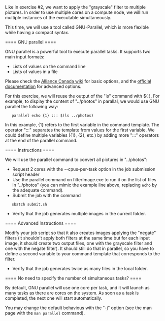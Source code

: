 Like in exercise #2, we want to apply the "grayscale" filter to multiple
pictures. In order to use multiple cores on a compute node, we will run
multiple instances of the executable simultaneously.

This time, we will use a tool called GNU-Parallel, which is more
flexible while having a compact syntax.

==== GNU parallel ====

GNU parallel is a powerful tool to execute parallel tasks. It supports two
main input formats:
  * Lists of values on the command line
  * Lists of values in a file

Please check the [Alliance Canada wiki](https://docs.alliancecan.ca/wiki/GNU_Parallel) for basic options, and the [official documentation](http://www.gnu.org/software/parallel/man.html) for advanced options.


For this exercise, we will reuse the output of the "ls" command with $( ).
For example, to display the content of "../photos" in
parallal, we would use GNU parallel the following way:
```
   parallel echo {1} ::: $(ls ../photos)
```
In this example, {1} refers to the first variable in the command template.
The operator ":::" separates the template from values for the first variable.
We could define multiple variables ({1}, {2}, etc.) by adding more ":::"
operators at the end of the parallel command.

==== Instructions ====

We will use the parallel command to convert all pictures in
"../photos":

  * Request 2 cores with the --cpus-per-task option in the job submission
    script header
  * Use the parallel command on filterImage.exe to run it on the list of files in
    "../photos" (you can mimic the example line above, replacing `echo` by the adequate command).
  * Submit the job with the command
```
   sbatch submit.sh
```
  * Verify that the job generates multiple images in the current folder.

==== Advanced Instructions ====

Modify your job script so that it also creates images applying the "negate" filters (it shouldn't apply both filters at the same time but for each input image, it should create two output files, one with the grayscale filter and one with the negate filter). It should still do that in parallel, so you have to define a second variable to your command template that corresponds to the filter.

  * Verify that the job generates twice as many files in the local folder.

==== No need to specify the number of simultaneous tasks? ====

By default, GNU parallel will use one core per task, and it will launch as many
tasks as there are cores on the system. As soon as a task is completed, the
next one will start automatically.

You may change the default behavious with the "-j" option (see the man page with the `man parallel` command).
